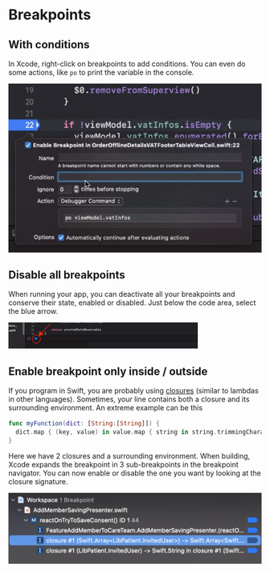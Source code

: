 # Breakpoints

## With conditions

In Xcode, right-click on breakpoints to add conditions.
You can even do some actions, like `po` to print the variable in the console.

![](./images/debug_xcode_breakpoint.png)

## Disable all breakpoints

When running your app, you can deactivate all your breakpoints and conserve their state, enabled or disabled. Just below the code area, select the blue arrow.

![](./images/xcode_disable_breakpoints.png)

## Enable breakpoint only inside / outside

If you program in Swift, you are probably using [closures](https://docs.swift.org/swift-book/LanguageGuide/Closures.html) (similar to lambdas in other languages). Sometimes, your line contains both a closure and its surrounding environment. An extreme example can be this

```swift
func myFunction(dict: [String:[String]]) {
  dict.map { (key, value) in value.map { string in string.trimmingCharacters(in: .whitespaces) }
}
```

Here we have 2 closures and a surrounding environment. When building, Xcode expands the breakpoint in 3 sub-breakpoints in the breakpoint navigator. You can now enable or disable the one you want by looking at the closure signature.

![](./images/breakpoints_closure.png)
